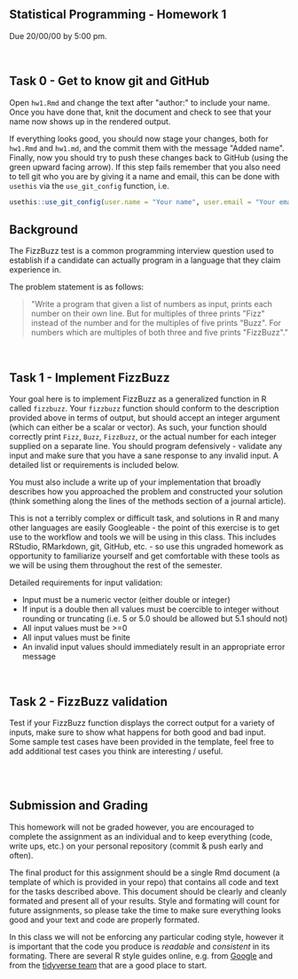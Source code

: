 
Statistical Programming - Homework 1
-------------

Due 20/00/00 by 5:00 pm.

<br/>

## Task 0 - Get to know git and GitHub

Open `hw1.Rmd` and change the text after "author:" to include your name. Once you have done that, knit the document and check to see that your name now shows up in the rendered output.

If everything looks good, you should now stage your changes, both for `hw1.Rmd` and `hw1.md`, and the commit them with the message "Added name". Finally, now you should try to push these changes back to GitHub (using the green upward facing arrow). If this step fails remember that you also need to tell git who you are by giving it a name and email, this can be done with `usethis` via the `use_git_config` function, i.e.
```r
usethis::use_git_config(user.name = "Your name", user.email = "Your email")
```





## Background

The FizzBuzz test is a common programming interview question used to establish if a candidate can actually program in a language that they claim experience in.

The problem statement is as follows:

> "Write a program that given a list of numbers as input, prints each number on their own line. But for multiples of three prints "Fizz" instead of the number and for the multiples of five prints "Buzz". For numbers which are multiples of both three and five prints "FizzBuzz"."

<br/>

## Task 1 - Implement FizzBuzz 

Your goal here is to implement FizzBuzz as a generalized function in R called `fizzbuzz`. Your `fizzbuzz` function should conform to the description provided above in terms of output, but should accept an integer argument (which can either be a scalar or vector). As such, your function should correctly print `Fizz`, `Buzz`, `FizzBuzz`, or the actual number for each integer supplied on a separate line. You should program defensively - validate any input and make sure that you have a sane response to any invalid input. A detailed list or requirements is included below.

You must also include a write up of your implementation that broadly describes how you approached the problem and constructed your solution (think something along the lines of the methods section of a journal article). 

This is not a terribly complex or difficult task, and solutions in R and many other languages are easily Googleable - the point of this exercise is to get use to the workflow and tools we will be using in this class. This includes RStudio, RMarkdown, git, GitHub, etc. - so use this ungraded homework as opportunity to familiarize yourself and get comfortable with these tools as we will be using them throughout the rest of the semester.

Detailed requirements for input validation:
* Input must be a numeric vector (either double or integer)
* If input is a double then all values must be coercible to integer without rounding or truncating (i.e. 5 or 5.0 should be allowed but 5.1 should not)
* All input values must be >=0
* All input values must be finite
* An invalid input values should immediately result in an appropriate error message

<br/>

## Task 2 - FizzBuzz validation

Test if your FizzBuzz function displays the correct output for a variety of inputs, make sure to show what happens for both good and bad input. Some sample test cases have been provided in the template, feel free to add additional test cases you think are interesting / useful.

<br/><br/>

## Submission and Grading

This homework will not be graded however, you are encouraged to complete the assignment as an individual and to keep everything (code, write ups, etc.) on your personal repository (commit & push early and often). 

The final product for this assignment should be a single Rmd document (a template of which is provided in your repo) that contains all code and text for the tasks described above. This document should be clearly and cleanly formated and present all of your results. Style and formating will count for future assignments, so please take the time to make sure everything looks good and your text and code are properly formated. 

In this class we will not be enforcing any particular coding style, however it is important that the code you produce is *readable* and *consistent* in its formating. There are several R style guides online, e.g. from [Google](https://google.github.io/styleguide/Rguide.xml) and from the [tidyverse team](https://style.tidyverse.org/) that are a good place to start.

<br/>
